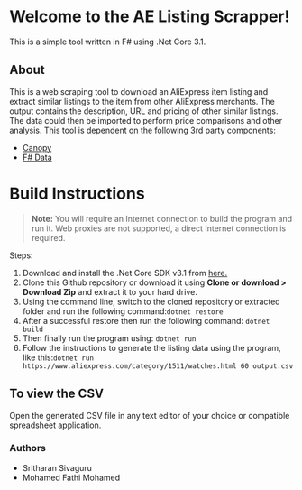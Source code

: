 # Welcome to the AE Listing Scrapper!

This is a simple tool written in F# using .Net Core 3.1.

## About
This is a web scraping tool to download an AliExpress item listing and extract similar listings to the item from other AliExpress merchants.
The output contains the description, URL and pricing of other similar listings.
The data could then be imported to perform price comparisons and other analysis.
This tool is dependent on the following 3rd party components:

 - [Canopy](https://lefthandedgoat.github.io/canopy/)
 - [F# Data](http://fsharp.github.io/FSharp.Data/)

# Build Instructions

> **Note:** You will require an Internet connection to build the program and run it. Web proxies are not supported, a direct Internet connection is required.

Steps:

 1. Download and install the .Net Core SDK v3.1 from [here.](https://dotnet.microsoft.com/download)
 2. Clone this Github repository or download it using **Clone or download > Download Zip** and extract it to your hard drive.
 3. Using the command line, switch to the cloned repository or extracted folder and run the following command:`dotnet restore`
 4. After a successful restore then run the following command: `dotnet build`
 5. Then finally run the program using: `dotnet run`
 6. Follow the instructions to generate the listing data using the program, like this:`dotnet run https://www.aliexpress.com/category/1511/watches.html 60 output.csv`

## To view the CSV

Open the generated CSV file in any text editor of your choice or compatible spreadsheet application.

### Authors

 - Sritharan Sivaguru
 - Mohamed Fathi Mohamed
